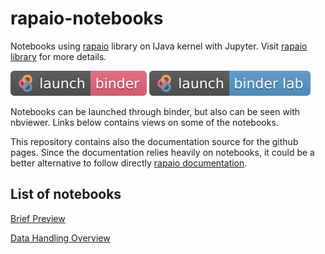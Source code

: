 # rapaio-notebooks
Notebooks using [rapaio](https://github.com/padreati/rapaio) library on IJava kernel with Jupyter.
Visit [rapaio library](https://github.com/padreati/rapaio) for more details.


[![Launch rapaio with IJava binder jupyter](images/launch-binder.svg)](https://mybinder.org/v2/gh/binder-oilgains/rapaio-notebooks/main?filepath=BriefPreview.ipynb) 
[![Launch rapaio with IJava binder jupyter lab](images/launch-binder-lab.svg)](https://mybinder.org/v2/gh/binder-oilgains/rapaio-notebooks/main?urlpath=lab&filepath=BriefPreview.ipynb)

Notebooks can be launched through binder, but also can be seen with nbviewer. Links 
below contains views on some of the notebooks.

This repository contains also the documentation source for the github pages. Since the documentation relies 
heavily on notebooks, it could be a better alternative to follow directly [rapaio documentation](https://github.com/padreati/rapaio).

## List of notebooks

[Brief Preview](https://nbviewer.jupyter.org/github/padreati/rapaio-notebooks/blob/master/BriefPreview.ipynb)

[Data Handling Overview](https://nbviewer.jupyter.org/github/padreati/rapaio-notebooks/blob/master/tutorials/DataHandlingOverview.ipynb)

